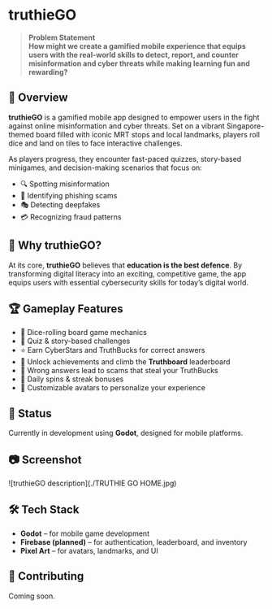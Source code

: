 
# truthieGO

> **Problem Statement**  
> **How might we create a gamified mobile experience that equips users with the real-world skills to detect, report, and counter misinformation and cyber threats while making learning fun and rewarding?**

## 📱 Overview

**truthieGO** is a gamified mobile app designed to empower users in the fight against online misinformation and cyber threats. Set on a vibrant Singapore-themed board filled with iconic MRT stops and local landmarks, players roll dice and land on tiles to face interactive challenges.

As players progress, they encounter fast-paced quizzes, story-based minigames, and decision-making scenarios that focus on:

- 🔍 Spotting misinformation  
- 🎣 Identifying phishing scams  
- 🎭 Detecting deepfakes  
- 💳 Recognizing fraud patterns  

## 🎯 Why truthieGO?

At its core, **truthieGO** believes that **education is the best defence**. By transforming digital literacy into an exciting, competitive game, the app equips users with essential cybersecurity skills for today’s digital world.

## 🏆 Gameplay Features

- 🎲 Dice-rolling board game mechanics  
- 🧠 Quiz & story-based challenges  
- ⭐ Earn CyberStars and TruthBucks for correct answers  
- 🧩 Unlock achievements and climb the **Truthboard** leaderboard  
- 💸 Wrong answers lead to scams that steal your TruthBucks  
- 🔁 Daily spins & streak bonuses  
- 🧍 Customizable avatars to personalize your experience  

## 🚧 Status

Currently in development using **Godot**, designed for mobile platforms.

## 📷 Screenshot

![truthieGO description](./TRUTHIE GO HOME.jpg)

## 🛠 Tech Stack

- **Godot** – for mobile game development  
- **Firebase (planned)** – for authentication, leaderboard, and inventory  
- **Pixel Art** – for avatars, landmarks, and UI

## 📌 Contributing

Coming soon.

